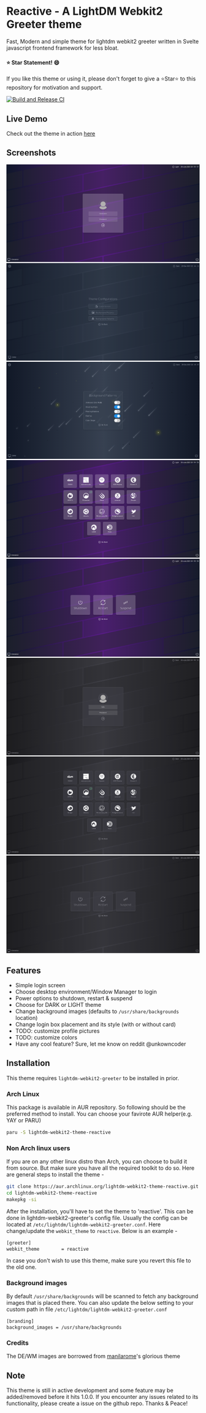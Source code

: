 # Reactive - A LightDM Webkit2 Greeter theme

Fast, Modern and simple theme for lightdm webkit2 greeter written in Svelte javascript frontend framework for less bloat.

#### :star: Star Statement! :smile:
If you like this theme or using it, please don't forget to give a :star:Star:star: to this repository for motivation and support.

[![Build and Release CI](https://github.com/gitneeraj/lightdm-webkit2-theme-reactive/actions/workflows/build.yml/badge.svg)](https://github.com/gitneeraj/lightdm-webkit2-theme-reactive/actions/workflows/build.yml)

## Live Demo

Check out the theme in action [here](https://gitneeraj.github.io/lightdm-webkit2-theme-reactive/)

## Screenshots

![login screen](docs/images/login.png)
![theme config](docs/images/theme-config.png)
![background patterns](docs/images/bg-patterns.png)
![desktop env screen](docs/images/de-list.png)
![power options screen](docs/images/power.png)
![dark login screen](docs/images/dark-login.png)
![dark de list screen](docs/images/dark-de-list.png)
![dark power screen](docs/images/dark-power.png)

## Features

- Simple login screen
- Choose desktop environment/Window Manager to login
- Power options to shutdown, restart & suspend
- Choose for DARK or LIGHT theme
- Change background images (defaults to `/usr/share/backgrounds` location)
- Change login box placement and its style (with or without card)
- TODO: customize profile pictures
- TODO: customize colors 
- Have any cool feature? Sure, let me know on reddit @unkowncoder

## Installation

This theme requires `lightdm-webkit2-greeter` to be installed in prior.

### Arch Linux

This package is available in AUR repository. So following should be the preferred method to install. You can choose your favirote AUR helper(e.g. YAY or PARU)

```sh
paru -S lightdm-webkit2-theme-reactive
```

### Non Arch linux users

If you are on any other linux distro than Arch, you can choose to build it from source. But make sure you have all the required toolkit to do so. Here are general steps to install the theme -

```sh
git clone https://aur.archlinux.org/lightdm-webkit2-theme-reactive.git
cd lightdm-webkit2-theme-reactive
makepkg -si
```

After the installation, you'll have to set the theme to 'reactive'. This can be done in lightdm-webkit2-greeter's config file. Usually the config can be located at `/etc/lightdm/lightdm-webkit2-greeter.conf`. Here change/update the `webkit_theme` to `reactive`. Below is an example - 

```
[greeter]
webkit_theme        = reactive
```
In case you don't wish to use this theme, make sure you revert this file to the old one.

### Background images
By default `/usr/share/backgrounds` will be scanned to fetch any background images that is placed there. You can also update the below setting to your custom path in file `/etc/lightdm/lightdm-webkit2-greeter.conf` 

```
[branding]
background_images = /usr/share/backgrounds
```

### Credits

The DE/WM images are borrowed from [manilarome](https://github.com/manilarome)'s glorious theme

## Note

This theme is still in active development and some feature may be added/removed before it hits 1.0.0. If you encounter any issues related to its functionality, please create a issue on the github repo. Thanks & Peace!

